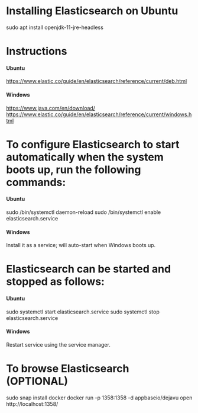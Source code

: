 # Installing Elasticsearch on Ubuntu
sudo apt install openjdk-11-jre-headless

# Instructions
#### Ubuntu
https://www.elastic.co/guide/en/elasticsearch/reference/current/deb.html

#### Windows
https://www.java.com/en/download/
https://www.elastic.co/guide/en/elasticsearch/reference/current/windows.html

# To configure Elasticsearch to start automatically when the system boots up, run the following commands:
#### Ubuntu
sudo /bin/systemctl daemon-reload
sudo /bin/systemctl enable elasticsearch.service

#### Windows
Install it as a service; will auto-start when Windows boots up.

# Elasticsearch can be started and stopped as follows:
#### Ubuntu
sudo systemctl start elasticsearch.service
sudo systemctl stop elasticsearch.service

#### Windows
Restart service using the service manager.

# To browse Elasticsearch (OPTIONAL)
sudo snap install docker
docker run -p 1358:1358 -d appbaseio/dejavu
open http://localhost:1358/